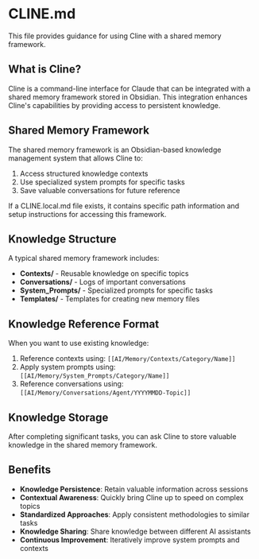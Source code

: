 # CLINE.md

This file provides guidance for using Cline with a shared memory framework.

## What is Cline?

Cline is a command-line interface for Claude that can be integrated with a shared memory framework stored in Obsidian. This integration enhances Cline's capabilities by providing access to persistent knowledge.

## Shared Memory Framework

The shared memory framework is an Obsidian-based knowledge management system that allows Cline to:

1. Access structured knowledge contexts
2. Use specialized system prompts for specific tasks
3. Save valuable conversations for future reference

If a CLINE.local.md file exists, it contains specific path information and setup instructions for accessing this framework.

## Knowledge Structure

A typical shared memory framework includes:

- **Contexts/** - Reusable knowledge on specific topics
- **Conversations/** - Logs of important conversations
- **System_Prompts/** - Specialized prompts for specific tasks
- **Templates/** - Templates for creating new memory files

## Knowledge Reference Format

When you want to use existing knowledge:

1. Reference contexts using: `[[AI/Memory/Contexts/Category/Name]]`
2. Apply system prompts using: `[[AI/Memory/System_Prompts/Category/Name]]`
3. Reference conversations using: `[[AI/Memory/Conversations/Agent/YYYYMMDD-Topic]]`

## Knowledge Storage

After completing significant tasks, you can ask Cline to store valuable knowledge in the shared memory framework.

## Benefits

- **Knowledge Persistence**: Retain valuable information across sessions
- **Contextual Awareness**: Quickly bring Cline up to speed on complex topics
- **Standardized Approaches**: Apply consistent methodologies to similar tasks
- **Knowledge Sharing**: Share knowledge between different AI assistants
- **Continuous Improvement**: Iteratively improve system prompts and contexts
